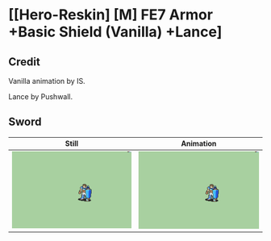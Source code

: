 # [\[Hero-Reskin\] \[M\] FE7 Armor +Basic Shield \(Vanilla\) +Lance]

## Credit

Vanilla animation by IS.

Lance by Pushwall.

## Sword

| Still | Animation |
| :---: | :-------: |
| ![Sword still](./Sword_000.png) | ![Sword animation](./Sword.gif) |
